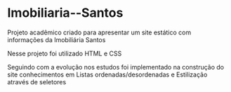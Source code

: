 # Imobiliaria--Santos
Projeto acadêmico criado para apresentar um site estático com informações da Imobiliária Santos


Nesse projeto foi utilizado HTML e CSS

Seguindo com a evolução nos estudos foi implementado na construção do site conhecimentos em Listas ordenadas/desordenadas e Estilização através de seletores
